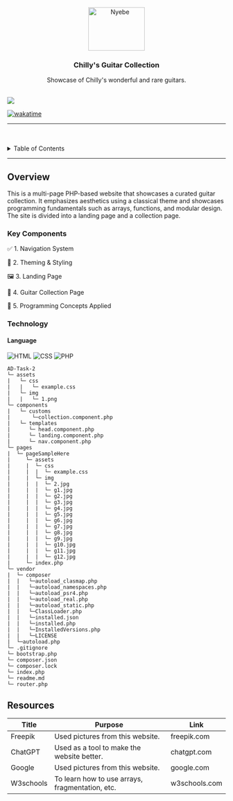 <a name="readme-top">

<br/>

<br />
<div align="center">
  <a href="https://github.com/chillyboy07/">
  <!-- TODO: If you want to add logo or banner you can add it here -->
    <img src="./assets/img/nyebe_white.png" alt="Nyebe" width="130" height="100">
  </a>
<!-- TODO: Change Title to the name of the title of your Project -->
  <h3 align="center">Chilly's Guitar Collection</h3>
</div>
<!-- TODO: Make a short description -->
<div align="center">
  Showcase of Chilly's wonderful and rare guitars.
</div>

<br />

<!-- TODO: Change the zyx-0314 into your github username  -->
<!-- TODO: Change the WD-Template-Project into the same name of your folder -->

![](https://visit-counter.vercel.app/counter.png?page=chillyboy07/AD-Task-2)

[![wakatime](https://wakatime.com/badge/user/88dd8401-dd9a-42c1-92bc-a28cdf175b0f/project/f74ff2cb-2d59-4b94-8e61-73bc122816f0.svg)](https://wakatime.com/badge/user/88dd8401-dd9a-42c1-92bc-a28cdf175b0f/project/f74ff2cb-2d59-4b94-8e61-73bc122816f0)

---

<br />
<br />

<!-- TODO: If you want to add more layers for your readme -->
<details>
  <summary>Table of Contents</summary>
  <ol>
    <li>
      <a href="#overview">Overview</a>
      <ol>
        <li>
          <a href="#key-components">Key Components</a>
        </li>
        <li>
          <a href="#technology">Technology</a>
        </li>
      </ol>
    </li>
    <li>
      <a href="#resources">Resources</a>
    </li>
  </ol>
</details>

---

## Overview

<!-- TODO: To be changed -->
<!-- The following are just sample -->

This is a multi-page PHP-based website that showcases a curated guitar collection. It emphasizes aesthetics using a classical theme and showcases programming fundamentals such as arrays, functions, and modular design. The site is divided into a landing page and a collection page.



### Key Components

<!-- TODO: List of Key Components -->
<!-- The following are just sample -->

 ✅ 1. Navigation System

 🎨 2. Theming & Styling

 🖼️ 3. Landing Page

 🎸 4. Guitar Collection Page

 🧠 5. Programming Concepts Applied

### Technology

<!-- TODO: List of Technology Used -->
#### Language
![HTML](https://img.shields.io/badge/HTML-E34F26?style=for-the-badge&logo=html5&logoColor=white)
![CSS](https://img.shields.io/badge/CSS-1572B6?style=for-the-badge&logo=css3&logoColor=white)
![PHP](https://img.shields.io/badge/PHP-777BB4?style=for-the-badge&logo=php&logoColor=white)



```
AD-Task-2
└─ assets
|   └─ css
|   |   └─ example.css
|   └─ img
|   |   └─ 1.png
└─ components
|   └─ customs
|       └─collection.component.php
|   └─ templates
|      └─ head.component.php
|      └─ landing.component.php
|      └─ nav.component.php
└─ pages
|  └─ pageSampleHere
|     └─ assets
|     |  └─ css
|     |  |  └─ example.css
|     |  └─ img
|     |  |  └─ 2.jpg
|     |  |  └─ g1.jpg
|     |  |  └─ g2.jpg
|     |  |  └─ g3.jpg
|     |  |  └─ g4.jpg
|     |  |  └─ g5.jpg
|     |  |  └─ g6.jpg
|     |  |  └─ g7.jpg
|     |  |  └─ g8.jpg
|     |  |  └─ g9.jpg
|     |  |  └─ g10.jpg
|     |  |  └─ g11.jpg
|     |  |  └─ g12.jpg
|     └─ index.php
└─ vendor
|  └─ composer
|  |   └─autoload_clasmap.php
|  |   └─autoload_namespaces.php
|  |   └─autoload_psr4.php
|  |   └─autoload_real.php
|  |   └─autoload_static.php
|  |   └─ClassLoader.php
|  |   └─installed.json
|  |   └─installed.php
|  |   └─InstalledVersions.php
|  |   └─LICENSE
|  └─autoload.php
└─ .gitignore
└─ bootstrap.php
└─ composer.json
└─ composer.lock
└─ index.php
└─ readme.md
└─ router.php
```

## Resources

<!-- TODO: Add References -->

| Title        | Purpose                                                                       | Link          |
| ------------ | ----------------------------------------------------------------------------- | ------------- |
| Freepik | Used pictures from this website. | freepik.com |
| ChatGPT | Used as a tool to make the website better.  | chatgpt.com |
| Google | Used pictures from this website. | google.com |
| W3schools | To learn how to use arrays, fragmentation, etc. | w3schools.com |
